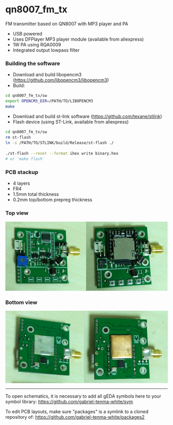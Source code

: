 # qn8007_fm_tx
FM transmitter based on QN8007 with MP3 player and PA

* USB powered
* Uses DFPlayer MP3 player module (available from aliexpress)
* 1W PA using RQA0009
* Integrated output lowpass filter

### Building the software
* Download and build libopencm3 (https://github.com/libopencm3/libopencm3)
* Build:
```bash
cd qn8007_fm_tx/sw
export OPENCM3_DIR=/PATH/TO/LIBOPENCM3
make
```
* Download and build st-link software (https://github.com/texane/stlink)
* Flash device (using ST-Link, available from aliexpress)
```bash
cd qn8007_fm_tx/sw
rm st-flash
ln -s /PATH/TO/STLINK/build/Release/st-flash ./

./st-flash --reset --format ihex write binary.hex
# or 'make flash'
```


### PCB stackup
* 4 layers
* FR4
* 1.5mm total thickness
* 0.2mm top/bottom prepreg thickness

### Top view

![picture](pic_top.jpg)

### Bottom view

![picture](pic_bottom.jpg)

---
To open schematics, it is necessary to add all gEDA symbols here to your symbol library: https://github.com/gabriel-tenma-white/sym

To edit PCB layouts, make sure "packages" is a symlink to a cloned repository of: https://github.com/gabriel-tenma-white/packages2
